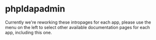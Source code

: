 # phpldapadmin

Currently we're reworking these intropages for each app, please use the menu on the left to select other available documentation pages for each app, including this one.
